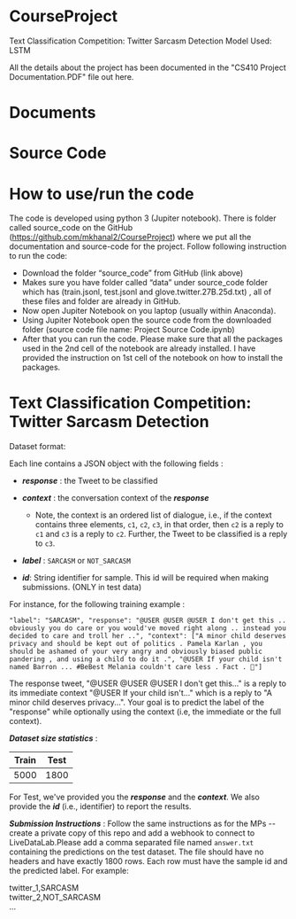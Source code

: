# CourseProject

Text Classification Competition: Twitter Sarcasm Detection
Model Used: LSTM

All the details about the project has been documented in the "CS410 Project Documentation.PDF" file out here.

# Documents

# Source Code

# How to use/run the code
The code is developed using python 3 (Jupiter notebook). There is folder called source_code on the GitHub (https://github.com/mkhanal2/CourseProject) where we put all the documentation and source-code for the project. Follow following instruction to run the code:
- Download the folder “source_code” from GitHub (link above)
- Makes sure you have folder called “data” under source_code folder which has (train.jsonl, test.jsonl and glove.twitter.27B.25d.txt) , all of these files and folder are already in GitHub.
- Now open Jupiter Notebook on you laptop (usually within Anaconda).
- Using Jupiter Notebook open the source code from the downloaded folder (source code file name: Project Source Code.ipynb)
- After that you can run the code. Please make sure that all the packages used in the 2nd cell of the notebook are already installed. I have provided the instruction on 1st cell of the notebook on how to install the packages.

# Text Classification Competition: Twitter Sarcasm Detection 

Dataset format:

Each line contains a JSON object with the following fields : 
- ***response*** :  the Tweet to be classified
- ***context*** : the conversation context of the ***response***
	- Note, the context is an ordered list of dialogue, i.e., if the context contains three elements, `c1`, `c2`, `c3`, in that order, then `c2` is a reply to `c1` and `c3` is a reply to `c2`. Further, the Tweet to be classified is a reply to `c3`.
- ***label*** : `SARCASM` or `NOT_SARCASM` 

- ***id***:  String identifier for sample. This id will be required when making submissions. (ONLY in test data)

For instance, for the following training example : 

`"label": "SARCASM", "response": "@USER @USER @USER I don't get this .. obviously you do care or you would've moved right along .. instead you decided to care and troll her ..", "context": ["A minor child deserves privacy and should be kept out of politics . Pamela Karlan , you should be ashamed of your very angry and obviously biased public pandering , and using a child to do it .", "@USER If your child isn't named Barron ... #BeBest Melania couldn't care less . Fact . 💯"]`

The response tweet, "@USER @USER @USER I don't get this..." is a reply to its immediate context "@USER If your child isn't..." which is a reply to "A minor child deserves privacy...". Your goal is to predict the label of the "response" while optionally using the context (i.e, the immediate or the full context).

***Dataset size statistics*** :

| Train | Test |
|-------|------|
| 5000  | 1800 |

For Test, we've provided you the ***response*** and the ***context***. We also provide the ***id*** (i.e., identifier) to report the results.

***Submission Instructions*** : Follow the same instructions as for the MPs -- create a private copy of this repo and add a webhook to connect to LiveDataLab.Please add a comma separated file named `answer.txt` containing the predictions on the test dataset. The file should have no headers and have exactly 1800 rows. Each row must have the sample id and the predicted label. For example:

twitter_1,SARCASM  
twitter_2,NOT_SARCASM  
...
